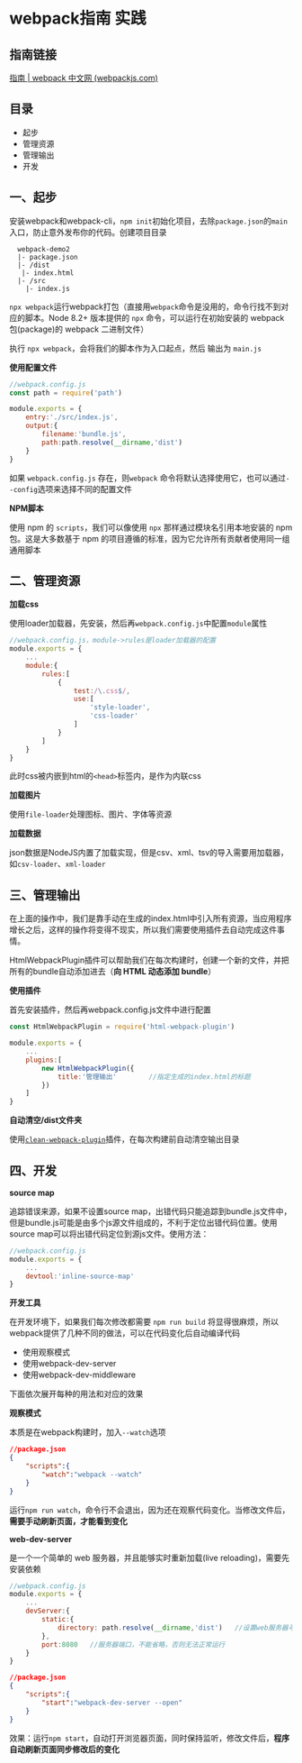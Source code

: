 # webpack指南 实践

## 指南链接

[指南 | webpack 中文网 (webpackjs.com)](https://www.webpackjs.com/guides/)



## 目录

- 起步
- 管理资源
- 管理输出
- 开发



## 一、起步

安装webpack和webpack-cli，`npm init`初始化项目，去除`package.json`的`main`入口，防止意外发布你的代码。创建项目目录

```
  webpack-demo2
  |- package.json
  |- /dist
   |- index.html
  |- /src
    |- index.js
```

`npx webpack`运行webpack打包（直接用`webpack`命令是没用的，命令行找不到对应的脚本。Node 8.2+ 版本提供的 `npx` 命令，可以运行在初始安装的 webpack 包(package)的 webpack 二进制文件）

执行 `npx webpack`，会将我们的脚本作为入口起点，然后 输出为 `main.js`

**使用配置文件**

```javascript
//webpack.config.js
const path = require('path')

module.exports = {
    entry:'./src/index.js',
    output:{
        filename:'bundle.js',
        path:path.resolve(__dirname,'dist')
    }
}
```

如果 `webpack.config.js` 存在，则`webpack` 命令将默认选择使用它，也可以通过`--config`选项来选择不同的配置文件

**NPM脚本**

使用 npm 的 `scripts`，我们可以像使用 `npx` 那样通过模块名引用本地安装的 npm 包。这是大多数基于 npm 的项目遵循的标准，因为它允许所有贡献者使用同一组通用脚本



## 二、管理资源

**加载css**

使用loader加载器，先安装，然后再`webpack.config.js`中配置`module`属性

```javascript
//webpack.config.js，module->rules是loader加载器的配置
module.exports = {
	...
    module:{
        rules:[
            {
                test:/\.css$/,
                use:[
                    'style-loader',
                    'css-loader'
                ]
            }
        ]
    }
}
```

此时css被内嵌到html的`<head>`标签内，是作为内联css

**加载图片**

使用`file-loader`处理图标、图片、字体等资源

**加载数据**

json数据是NodeJS内置了加载实现，但是csv、xml、tsv的导入需要用加载器，如`csv-loader`、`xml-loader`



## 三、管理输出

在上面的操作中，我们是靠手动在生成的index.html中引入所有资源，当应用程序增长之后，这样的操作将变得不现实，所以我们需要使用插件去自动完成这件事情。

HtmlWebpackPlugin插件可以帮助我们在每次构建时，创建一个新的文件，并把所有的bundle自动添加进去（**向 HTML 动态添加 bundle**）

**使用插件**

首先安装插件，然后再webpack.config.js文件中进行配置

```javascript
const HtmlWebpackPlugin = require('html-webpack-plugin')

module.exports = {
    ...
    plugins:[
        new HtmlWebpackPlugin({
            title:'管理输出'        //指定生成的index.html的标题
        })
    ]
}
```

**自动清空/dist文件夹**

使用[`clean-webpack-plugin`](https://www.npmjs.com/package/clean-webpack-plugin)插件，在每次构建前自动清空输出目录



## 四、开发

**source map**

追踪错误来源，如果不设置source map，出错代码只能追踪到bundle.js文件中，但是bundle.js可能是由多个js源文件组成的，不利于定位出错代码位置。使用source map可以将出错代码定位到源js文件。使用方法：

```javascript
//webpack.config.js
module.exports = {
    ...
    devtool:'inline-source-map'
}
```

**开发工具**

在开发环境下，如果我们每次修改都需要 `npm run build` 将显得很麻烦，所以webpack提供了几种不同的做法，可以在代码变化后自动编译代码

- 使用观察模式
- 使用webpack-dev-server
- 使用webpack-dev-middleware

下面依次展开每种的用法和对应的效果

**观察模式**

本质是在webpack构建时，加入`--watch`选项

```json
//package.json
{
    "scripts":{
        "watch":"webpack --watch"
    }
}
```

运行`npm run watch`，命令行不会退出，因为还在观察代码变化。当修改文件后，**需要手动刷新页面，才能看到变化**

**web-dev-server**

是一个一个简单的 web 服务器，并且能够实时重新加载(live reloading)，需要先安装依赖

```javascript
//webpack.config.js
module.exports = {
    ...
    devServer:{
        static:{
            directory: path.resolve(__dirname,'dist')   //设置web服务器寻找文件的地址
        },
        port:8080   //服务器端口，不能省略，否则无法正常运行
    }
}
```

```json
//package.json
{
    "scripts":{
        "start":"webpack-dev-server --open"
    }
}
```

效果：运行`npm start`，自动打开浏览器页面，同时保持监听，修改文件后，**程序自动刷新页面同步修改后的变化**

